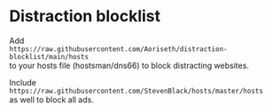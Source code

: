 # Distraction blocklist

Add  
`https://raw.githubusercontent.com/Aoriseth/distraction-blocklist/main/hosts`  
to your hosts file (hostsman/dns66) to block distracting websites.

Include  
`https://raw.githubusercontent.com/StevenBlack/hosts/master/hosts`  
as well to block all ads.
